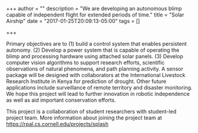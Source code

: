 +++
author = ""
description = "We are developing an autonomous blimp capable of independent flight for extended periods of time."
title = "Solar Airship"
date = "2017-01-25T20:09:13-05:00"
tags = []


+++

 Primary objectives are to (1) build a control system that enables persistent autonomy. (2) Develop a power system that is capable of operating the blimp and processing hardware using attached solar panels. (3) Develop computer vision algorithms to support research efforts, scientific observations of natural phenomena, and path planning activity. A sensor package will be designed with collaborators at the International Livestock Research Institute in Kenya for prediction of drought. Other future applications include surveillance of remote territory and disaster monitoring. We hope this project will lead to further innovation in robotic independence as well as aid important conservation efforts.

 This project is a collaboration of student researchers with student-led project team. More information about joining the project team at https://rpal.cs.cornell.edu/projects/splash